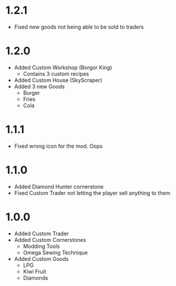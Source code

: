 # 1.2.1
- Fixed new goods not being able to be sold to traders

# 1.2.0
- Added Custom Workshop (Borgor King)
  - Contains 3 custom recipes
- Added Custom House (SkyScraper) 
- Added 3 new Goods
  - Burger
  - Fries
  - Cola

# 1.1.1
- Fixed wrong icon for the mod. Oops

# 1.1.0
- Added Diamond Hunter cornerstone
- Fixed Custom Trader not letting the player sell anything to them

# 1.0.0
- Added Custom Trader
- Added Custom Cornerstones
  - Modding Tools
  - Omega Sewing Technique
- Added Custom Goods
  - LPG
  - Kiwi Fruit
  - Diamonds
